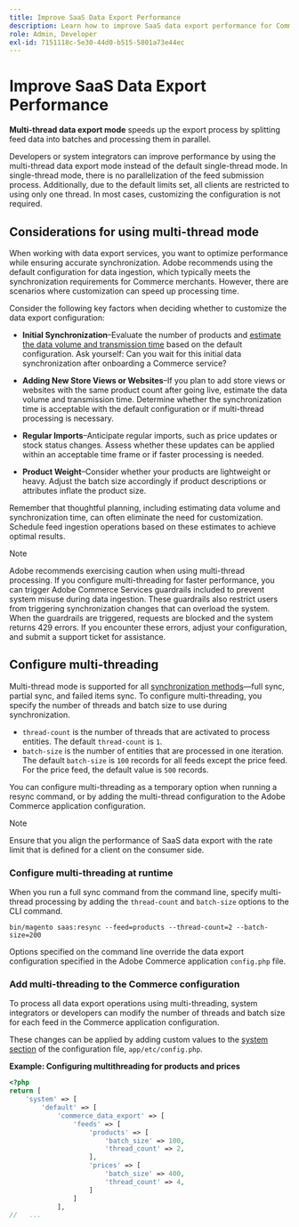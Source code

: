 ```yaml
---
title: Improve SaaS Data Export Performance
description: Learn how to improve SaaS data export performance for Commerce Services by using multi-thread data export mode.
role: Admin, Developer
exl-id: 7151118c-5e30-44d0-b515-5801a73e44ec
---
```

# Improve SaaS Data Export Performance

**Multi-thread data export mode** speeds up the export process by splitting feed data into batches and processing them in parallel.

Developers or system integrators can improve performance by using the multi-thread data export mode instead of the default single-thread mode. In single-thread mode, there is no parallelization of the feed submission process. Additionally, due to the default limits set, all clients are restricted to using only one thread. In most cases, customizing the configuration is not required.

## Considerations for using multi-thread mode

When working with data export services, you want to optimize performance while ensuring accurate synchronization.
Adobe recommends using the default configuration for data ingestion, which typically meets the synchronization requirements for Commerce merchants. However, there are scenarios where customization can speed up processing time.

Consider the following key factors when deciding whether to customize the data export configuration:

- **Initial Synchronization**–Evaluate the number of products and [estimate the data volume and transmission time](estimate-data-volume-sync-time.md) based on the default configuration. Ask yourself: Can you wait for this initial data synchronization after onboarding a Commerce service?

- **Adding New Store Views or Websites**–If you plan to add store views or websites with the same product count after going live, estimate the data volume and transmission time. Determine whether the synchronization time is acceptable with the default configuration or if multi-thread processing is necessary.

- **Regular Imports**–Anticipate regular imports, such as price updates or stock status changes. Assess whether these updates can be applied within an acceptable time frame or if faster processing is needed.

- **Product Weight**–Consider whether your products are lightweight or heavy. Adjust the batch size accordingly if product descriptions or attributes inflate the product size.

Remember that thoughtful planning, including estimating data volume and synchronization time, can often eliminate the need for customization. Schedule feed ingestion operations based on these estimates to achieve optimal results.

>[!NOTE]
>
>Adobe recommends exercising caution when using multi-thread processing. If you configure multi-threading for faster performance, you can trigger Adobe Commerce Services guardrails included to prevent system misuse during data ingestion. These guardrails also restrict users from triggering synchronization changes that can overload the system. When the guardrails are triggered, requests are blocked and the system returns 429 errors. If you encounter these errors, adjust your configuration, and submit a support ticket for assistance.

## Configure multi-threading

Multi-thread mode is supported for all [synchronization methods](data-synchronization.md#synchronization-process)—full sync, partial sync, and failed items sync. To configure multi-threading, you specify the number of threads and batch size to use during synchronization.

- `thread-count` is the number of threads that are activated to process entities. The default `thread-count` is `1`.
- `batch-size` is the number of entities that are processed in one iteration. The default `batch-size` is `100` records for all feeds except the price feed. For the price feed, the default value is `500` records.

You can configure multi-threading as a temporary option when running a resync command, or by adding the multi-thread configuration to the Adobe Commerce application configuration.

>[!NOTE]
>
>Ensure that you align the performance of SaaS data export with the rate limit that is defined for a client on the consumer side.

### Configure multi-threading at runtime

When you run a full sync command from the command line, specify multi-thread processing by adding the `thread-count` and `batch-size` options to the CLI command.

```
bin/magento saas:resync --feed=products --thread-count=2 --batch-size=200
```

Options specified on the command line override the data export configuration specified in the Adobe Commerce application `config.php` file.

### Add multi-threading to the Commerce configuration

To process all data export operations using multi-threading, system integrators or developers can modify the number of threads and batch size for each feed in the Commerce application configuration.

These changes can be applied by adding custom values to the [system section](https://experienceleague.adobe.com/en/docs/commerce-operations/configuration-guide/files/config-reference-configphp#system) of the configuration file, `app/etc/config.php`.

**Example: Configuring multithreading for products and prices**

```php
<?php
return [
    'system' => [
        'default' => [
            'commerce_data_export' => [
                'feeds' => [
                    'products' => [
                        'batch_size' => 100,
                        'thread_count' => 2,
                    ],
                    'prices' => [
                        'batch_size' => 400,
                        'thread_count' => 4,
                    ]
                ]
            ],
//   ...
```
